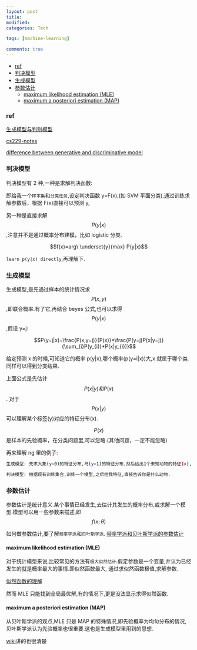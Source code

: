 ```yaml
---
layout: post
title:
modified:
categories: Tech

tags: [machine-learning]

comments: true
---
```


<!-- TOC -->

- [ref](#ref)
- [判决模型](#判决模型)
- [生成模型](#生成模型)
- [参数估计](#参数估计)
  - [maximum likelihood estimation (MLE)](#maximum-likelihood-estimation-MLE)
  - [maximum a posteriori estimation (MAP)](#maximum-a-posteriori-estimation-MAP)

<!-- /TOC -->

### ref

[生成模型与判别模型](https://blog.csdn.net/zouxy09/article/details/8195017)

[cs229-notes](http://cs229.stanford.edu/notes/cs229-notes2.pdf)

[difference between generative and discriminative model](https://stackoverflow.com/questions/879432/what-is-the-difference-between-a-generative-and-discriminative-algorithm)

### 判决模型

判决模型有 2 种,一种是求解判决函数:

即给我一个`样本集`和`分类任务`,设定判决函数 y=F(x),(如 SVM 平面分类),通过训练求解参数后，根据 F(x)直接可以预测 y,

另一种是直接求解$$P(y|x)$$,注意并不是通过概率分布建模，比如 logistic 分类.

$$f(x)=arg\  \underset{y}{max} P(y|x)$$

`learn p(y|x) directly`,再理解下.

### 生成模型

生成模型,是先通过样本的统计情况求$$P(x,y)$$,即联合概率.有了它,再结合 beyes 公式,也可以求得$$P(y|x)$$
,假设 y=j:

$$P(y=j|x)=\frac{P(x,y=j)}{P(x)}=\frac{P(y=j)P(x|y=j)}{\sum_{i}P(y_{i})*P(x|y_{i})}$$

给定预测 x 的时候,可知道它的概率 p(y|x),哪个概率(p(y=i|x))大,x 就属于哪个类.
同样可以得到分类结果.

上面公式是先估计$$P(x|y)和P(x)$$. 对于$$P(x|y)$$可以理解某个标签(y)对应的特征分布(x).

$$P(x)$$是样本的先验概率，在分类问题里,可以忽略.(其他问题，一定不能忽略)

再来理解 ng 里的例子:

```sh
生成模型: 先求大象(y=0)的特征分布,马(y=1)的特征分布,然后给出1个未知动物的特征(x),看其最符合哪个分布,就是什么动物(predict y).

判决模型: 根据现有训练集合,训练一个模型,之后给我特征,直接告诉你是什么动物.
```

### 参数估计

参数估计是统计意义.某个事情已经发生,去估计其发生的概率分布,或求解一个模型.模型可以用一些参数来描述,即$$f(x;\theta)$$

如何做参数估计,要了解`频率学派`和`贝叶斯学派`.
[频率学派和贝叶斯学派的参数估计](https://blog.csdn.net/wzgbm/article/details/51721143)

#### maximum likelihood estimation (MLE)

对于统计模型来说,比较常见的方法有`极大似然估计`.假定参数是一个变量,并认为已经发生的就是概率最大的事情.即似然函数最大, 通过求似然函数极值,求解参数.

[似然函数的理解](https://www.zhihu.com/search?type=content&q=%E4%BC%BC%E7%84%B6%E5%87%BD%E6%95%B0)

然而 MLE 只能找到全局最优解,有的情况下,更是没法显示求得似然函数.

#### maximum a posteriori estimation (MAP)

从贝叶斯学派的观点,MLE 只是 MAP 的特殊情况,即先验概率为均匀分布的情况,贝叶斯学派认为先验概率也很重要.这也是生成模型里用到的思想.

[wiki](https://en.wikipedia.org/wiki/Maximum_likelihood_estimation)讲的也很清楚
